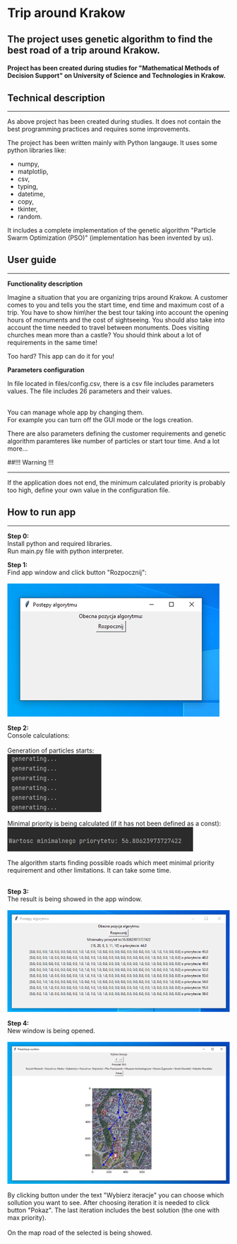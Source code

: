 # Trip around Krakow

## The project uses genetic algorithm to find the best road of a trip around Krakow.
#### Project has been created during studies for "Mathematical Methods of Decision Support" on University of Science and Technologies in Krakow.

## Technical description
_________________

As above project has been created during studies.
It does not contain the best programming practices and requires some improvements.

The project has been written mainly with Python langauge. 
It uses some python libraries like:
- numpy,
- matplotlip,
- csv,
- typing,
- datetime,
- copy,
- tkinter,
- random.

It includes a complete implementation of the genetic algorithm "Particle Swarm Optimization (PSO)" 
(implementation has been invented by us).

## User guide
_________________

**Functionality description**

Imagine a situation that you are organizing trips around Krakow.
A customer comes to you and tells you the start time, end time and maximum cost of a trip.
You have to show him\her the best tour taking into account the opening hours of monuments and the cost of sightseeing.
You should also take into account the time needed to travel between monuments.
Does visiting churches mean more than a castle?
You should think about a lot of requirements in the same time!

Too hard? This app can do it for you!

**Parameters configuration**

In file located in files/config.csv, there is a csv file includes parameters values. 
The file includes 26 parameters and their values.

<br>You can manage whole app by changing them.
<br>For example you can turn off the GUI mode or the logs creation.

There are also parameters defining the customer requirements and genetic algorithm paramteres like number of particles or start tour time.
And a lot more...

##!!! Warning !!!
___________
If the application does not end, the minimum calculated priority is probably too high, define your own value in the configuration file.


## How to run app
____________

**Step 0:** <br>
Install python and required libraries. <br>
Run main.py file with python interpreter.

**Step 1:** <br>
Find app window and click button "Rozpocznij": <br><br>
![Alt, Step1](./userguideimages/Step1.png)

**Step 2:** <br>
Console calculations:<br><br>
Generation of particles starts: <br>
![Alt, Step21](./userguideimages/Step2.1.png)

Minimal priority is being calculated (if it has not been defined as a const): <br>
![Alt, Step22](./userguideimages/Step2.2.png)

The algorithm starts finding possible roads which meet minimal priority requirement and other limitations.
It can take some time. <br><br>

**Step 3:** <br>
The result is being showed in the app window.<br><br>
![Alt, Step23](./userguideimages/Step2.3.png)

**Step 4:** <br>
New window is being opened.<br><br>
![Alt, Step4](./userguideimages/Step4.png)

By clicking button under the text "Wybierz iteracje" you can choose which sollution you want to see.
After choosing iteration it is needed to click button "Pokaz".
The last iteration includes the best solution (the one with max priority).
<br><br>
On the map road of the selected is being showed.



